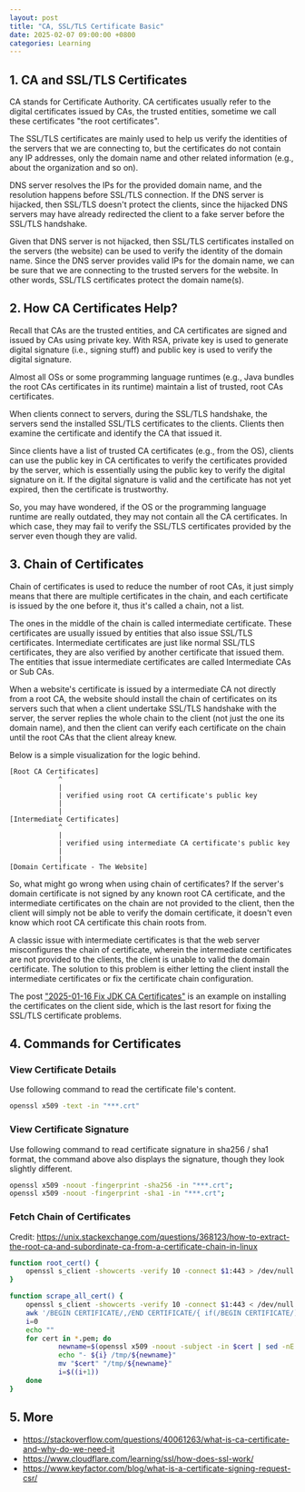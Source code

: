 ```yaml
---
layout: post
title: "CA, SSL/TLS Certificate Basic"
date: 2025-02-07 09:00:00 +0800
categories: Learning
---
```


## 1. CA and SSL/TLS Certificates

CA stands for Certificate Authority. CA certificates usually refer to the digital certificates issued by CAs, the trusted entities, sometime we call these certificates "the root certificates".

The SSL/TLS certificates are mainly used to help us verify the identities of the servers that we are connecting to, but the certificates do not contain any IP addresses, only the domain name and other related information (e.g., about the organization and so on).

DNS server resolves the IPs for the provided domain name, and the resolution happens before SSL/TLS connection. If the DNS server is hijacked, then SSL/TLS doesn't protect the clients, since the hijacked DNS servers may have already redirected the client to a fake server before the SSL/TLS handshake.

Given that DNS server is not hijacked, then SSL/TLS certificates installed on the servers (the website) can be used to verify the identity of the domain name. Since the DNS server provides valid IPs for the domain name, we can be sure that we are connecting to the trusted servers for the website. In other words, SSL/TLS certificates protect the domain name(s).

## 2. How CA Certificates Help?

Recall that CAs are the trusted entities, and CA certificates are signed and issued by CAs using private key. With RSA, private key is used to generate digital signature (i.e., signing stuff) and public key is used to verify the digital signature.

Almost all OSs or some programming language runtimes (e.g., Java bundles the root CAs certificates in its runtime) maintain a list of trusted, root CAs certificates.

When clients connect to servers, during the SSL/TLS handshake, the servers send the installed SSL/TLS certificates to the clients. Clients then examine the certificate and identify the CA that issued it.

Since clients have a list of trusted CA certificates (e.g., from the OS), clients can use the public key in CA certificates to verify the certificates provided by the server, which is essentially using the public key to verify the digital signature on it. If the digital signature is valid and the certificate has not yet expired, then the certificate is trustworthy.

So, you may have wondered, if the OS or the programming language runtime are really outdated, they may not contain all the CA certificates. In which case, they may fail to verify the SSL/TLS certificates provided by the server even though they are valid.

## 3. Chain of Certificates

Chain of certificates is used to reduce the number of root CAs, it just simply means that there are multiple certificates in the chain, and each certificate is issued by the one before it, thus it's called a chain, not a list.

The ones in the middle of the chain is called intermediate certificate. These certificates are usually issued by entities that also issue SSL/TLS certificates. Intermediate certificates are just like normal SSL/TLS certificates, they are also verified by another certificate that issued them. The entities that issue intermediate certificates are called Intermediate CAs or Sub CAs.

When a website's certificate is issued by a intermediate CA not directly from a root CA, the website should install the chain of certificates on its servers such that when a client undertake SSL/TLS handshake with the server, the server replies the whole chain to the client (not just the one its domain name), and then the client can verify each certificate on the chain until the root CAs that the client alreay knew.

Below is a simple visualization for the logic behind.

```
[Root CA Certificates]
            ^
            |
            | verified using root CA certificate's public key
            |
            |
[Intermediate Certificates]
            ^
            |
            | verified using intermediate CA certificate's public key
            |
            |
[Domain Certificate - The Website]
```

So, what might go wrong when using chain of certificates? If the server's domain certificate is not signed by any known root CA certificate, and the intermediate certificates on the chain are not provided to the client, then the client will simply not be able to verify the domain certificate, it doesn't even know which root CA certificate this chain roots from.

A classic issue with intermediate certificates is that the web server misconfigures the chain of certificate, wherein the intermediate certificates are not provided to the clients, the client is unable to valid the domain certificate. The solution to this problem is either letting the client install the intermediate certificates or fix the certificate chain configuration.

The post ["2025-01-16 Fix JDK CA Certificates"](/learning/2025/01/16/fix-jdk-ca-certificates) is an example on installing the certificates on the client side, which is the last resort for fixing the SSL/TLS certificate problems.

## 4. Commands for Certificates

### View Certificate Details

Use following command to read the certificate file's content.

```sh
openssl x509 -text -in "***.crt"
```

### View Certificate Signature

Use following command to read certificate signature in sha256 / sha1 format, the command above also displays the signature, though they look slightly different.

```sh
openssl x509 -noout -fingerprint -sha256 -in "***.crt";
openssl x509 -noout -fingerprint -sha1 -in "***.crt";
```

### Fetch Chain of Certificates

Credit: https://unix.stackexchange.com/questions/368123/how-to-extract-the-root-ca-and-subordinate-ca-from-a-certificate-chain-in-linux

```sh
function root_cert() {
    openssl s_client -showcerts -verify 10 -connect $1:443 > /dev/null
}

function scrape_all_cert() {
    openssl s_client -showcerts -verify 10 -connect $1:443 < /dev/null |
    awk '/BEGIN CERTIFICATE/,/END CERTIFICATE/{ if(/BEGIN CERTIFICATE/){a++}; out="cert"a".pem"; print >out}'
    i=0
    echo ""
    for cert in *.pem; do
            newname=$(openssl x509 -noout -subject -in $cert | sed -nE 's/.*CN ?= ?(.*)/\1/; s/[ ,.*]/_/g; s/__/_/g; s/_-_/-/; s/^_//g;p' | tr '[:upper:]' '[:lower:]').pem
            echo "- ${i} /tmp/${newname}"
            mv "$cert" "/tmp/${newname}"
            i=$((i+1))
    done
}
```

## 5. More

- https://stackoverflow.com/questions/40061263/what-is-ca-certificate-and-why-do-we-need-it
- https://www.cloudflare.com/learning/ssl/how-does-ssl-work/
- https://www.keyfactor.com/blog/what-is-a-certificate-signing-request-csr/
